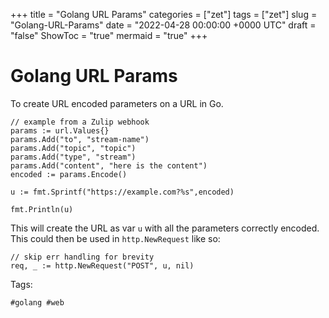 +++
title = "Golang URL Params"
categories = ["zet"]
tags = ["zet"]
slug = "Golang-URL-Params"
date = "2022-04-28 00:00:00 +0000 UTC"
draft = "false"
ShowToc = "true"
mermaid = "true"
+++

# Golang URL Params

To create URL encoded parameters on a URL in Go.

```golang
// example from a Zulip webhook
params := url.Values{}
params.Add("to", "stream-name")
params.Add("topic", "topic")
params.Add("type", "stream")
params.Add("content", "here is the content")
encoded := params.Encode()

u := fmt.Sprintf("https://example.com?%s",encoded)

fmt.Println(u)
```

This will create the URL as var `u` with all the parameters 
correctly encoded. This could then be used in `http.NewRequest`
like so:

```golang
// skip err handling for brevity
req, _ := http.NewRequest("POST", u, nil)
```

Tags:

    #golang #web
